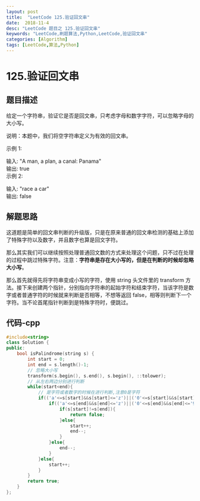 ```yaml
---
layout: post
title:  "LeetCode 125.验证回文串"
date:  2018-11-4
desc: "LeetCode 题目之 125.验证回文串"
keywords: "LeetCode,刷题算法,Python,LeetCode,验证回文串"
categories: [Algorithm]
tags: [LeetCode,算法,Python]
---
```

# 125.验证回文串

## 题目描述

给定一个字符串，验证它是否是回文串，只考虑字母和数字字符，可以忽略字母的大小写。

说明：本题中，我们将空字符串定义为有效的回文串。

示例 1:

输入: "A man, a plan, a canal: Panama"<br/>
输出: true<br/>
示例 2:<br/>

输入: "race a car"<br/>
输出: false<br/>

## 解题思路

这道题是简单的回文串判断的升级版，只是在原来普通的回文串检测的基础上添加了特殊字符以及数字，并且数字也算是回文字符。

那么其实我们可以继续按照处理普通回文数的方式来处理这个问题，只不过在处理的过程中跳过特殊字符。注意：**字符串是存在大小写的，但是在判断的时候却忽略大小写**。

那么首先就得先将字符串变成小写的字符，使用 string 头文件里的 transform 方法。接下来创建两个指针，分别指向字符串的起始字符和结束字符，当该字符是数字或者普通字符的时候就来判断是否相等，不想等返回 false，相等则判断下一个字符。当不论首尾指针判断到是特殊字符时，便跳过。

## 代码-cpp

```c++
#include<string>
class Solution {
public:
    bool isPalindrome(string s) {
        int start = 0;
        int end = s.length()-1;
        // 忽略大小写
        transform(s.begin(), s.end(), s.begin(), ::tolower);
        // 从左右两边分别进行判断
        while(start<end){
            // 是字符或者数字的时候在进行判断,注意0是字符
            if(('a'<=s[start]&&s[start]<='z')||('0'<=s[start]&&s[start]<='9'))             {
                if(('a'<=s[end]&&s[end]<='z')||('0'<=s[end]&&s[end]<='9')){
                    if(s[start]!=s[end]){
                        return false;
                    }else{
                        start++;
                        end--;
                    }
                }else{
                    end--;
                }
            }else{
                start++;
            }
        }
        return true;
    }
};
```